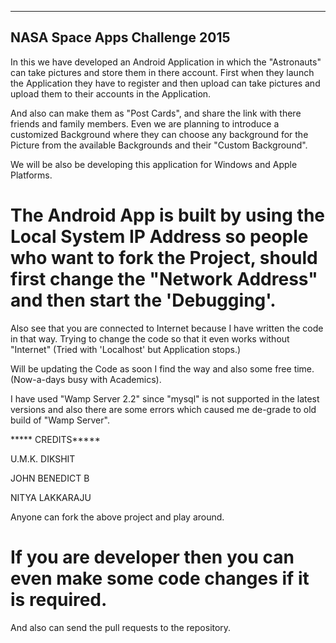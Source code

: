 --------------------------------
NASA Space Apps Challenge 2015
--------------------------------
In this we have developed an Android Application in which the "Astronauts" can take pictures and store them in there account.
First when they launch the Application they have to register and then upload can take pictures and 
upload them to their accounts in the Application.

And also can make them as "Post Cards", and share the link with there friends and family members.
Even we are planning to introduce a customized Background where they can choose any background 
for the Picture from the available Backgrounds and their "Custom Background".

We will be also be developing this application for Windows and Apple Platforms.

# The Android App is built by using the Local System IP Address so people who want to fork the Project, should first change the "Network Address" and then start the 'Debugging'.

Also see that you are connected to Internet because I have written the code in that way.
Trying to change the code so that it even works without "Internet" (Tried with 'Localhost' but Application stops.)

Will be updating the Code as soon I find the way and also some free time. (Now-a-days busy with Academics).

I have used "Wamp Server 2.2" since "mysql" is not supported in the latest versions and also there are some errors which caused me de-grade to old build of "Wamp Server".




***** CREDITS*****

U.M.K. DIKSHIT

JOHN BENEDICT B

NITYA LAKKARAJU

Anyone can fork the above project and play around.

# If you are developer then you can even make some code changes if it is required.
And also can send the pull requests to the repository.
